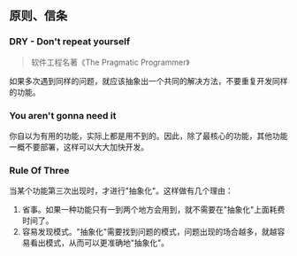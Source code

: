 ## 原则、信条

### DRY - Don't repeat yourself

> 软件工程名著《The Pragmatic Programmer》

如果多次遇到同样的问题，就应该抽象出一个共同的解决方法，不要重复开发同样的功能。

### You aren't gonna need it

你自以为有用的功能，实际上都是用不到的。因此，除了最核心的功能，其他功能一概不要部署，这样可以大大加快开发。

### Rule Of Three

当某个功能第三次出现时，才进行"抽象化"。这样做有几个理由：

1. 省事。如果一种功能只有一到两个地方会用到，就不需要在"抽象化"上面耗费时间了。
2. 容易发现模式。"抽象化"需要找到问题的模式，问题出现的场合越多，就越容易看出模式，从而可以更准确地"抽象化"。
